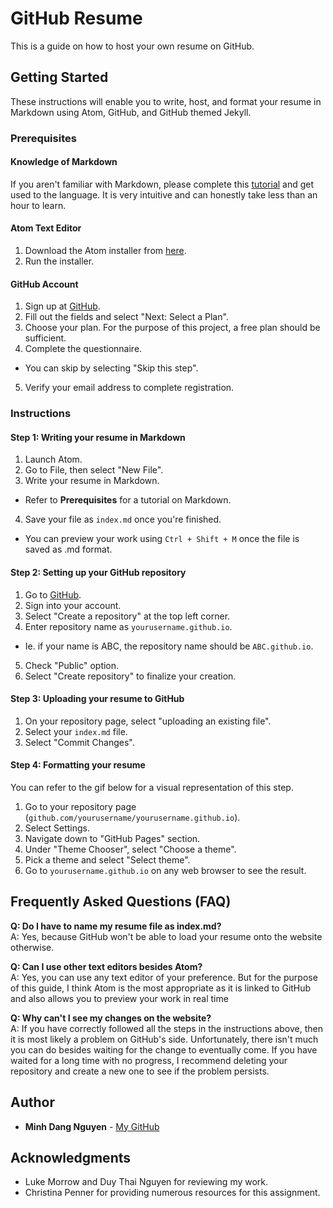 # GitHub Resume

This is a guide on how to host your own resume on GitHub.

## Getting Started

These instructions will enable you to write, host, and format your resume in Markdown using Atom, GitHub, and GitHub themed Jekyll.

### Prerequisites

#### Knowledge of Markdown

If you aren't familiar with Markdown, please complete this [tutorial](https://www.markdowntutorial.com/) and get used to the language. It is very intuitive and can honestly take less than an hour to learn.

#### Atom Text Editor

1. Download the Atom installer from [here](https://atom.io).
2. Run the installer.

#### GitHub Account

1. Sign up at [GitHub](https://github.com/).
2. Fill out the fields and select "Next: Select a Plan".
3. Choose your plan. For the purpose of this project, a free plan should be sufficient.
4. Complete the questionnaire.  
  * You can skip by selecting "Skip this step".
5. Verify your email address to complete registration.  

### Instructions

#### Step 1: Writing your resume in Markdown
1. Launch Atom.
2. Go to File, then select "New File".
3. Write your resume in Markdown.  
  * Refer to **Prerequisites** for a tutorial on Markdown.
4. Save your file as `index.md` once you're finished.  
  * You can preview your work using `Ctrl + Shift + M` once the file is saved as .md format.

#### Step 2: Setting up your GitHub repository
1. Go to [GitHub](https://github.com/).
2. Sign into your account.
3. Select "Create a repository" at the top left corner.
4. Enter repository name as `yourusername.github.io`.  
 * Ie. if your name is ABC, the repository name should be `ABC.github.io`.  
5. Check "Public" option.
6. Select "Create repository" to finalize your creation.

#### Step 3: Uploading your resume to GitHub
1. On your repository page, select "uploading an existing file".
2. Select your `index.md` file.
3. Select "Commit Changes".

#### Step 4: Formatting your resume
You can refer to the gif below for a visual representation of this step.
1. Go to your repository page (`github.com/yourusername/yourusername.github.io`).
2. Select Settings.
3. Navigate down to "GitHub Pages" section.
4. Under "Theme Chooser", select "Choose a theme".
5. Pick a theme and select "Select theme".
6. Go to `yourusername.github.io` on any web browser to see the result.

## Frequently Asked Questions (FAQ)

**Q: Do I have to name my resume file as index.md?**  
A: Yes, because GitHub won't be able to load your resume onto the website otherwise.

**Q: Can I use other text editors besides Atom?**  
A: Yes, you can use any text editor of your preference. But for the purpose of this guide, I think Atom is the most appropriate as it is linked to GitHub and also allows you to preview your work in real time

**Q: Why can't I see my changes on the website?**  
A: If you have correctly followed all the steps in the instructions above, then it is most likely a problem on GitHub's side. Unfortunately, there isn't much you can do besides waiting for the change to eventually come. If you have waited for a long time with no progress, I recommend deleting your repository and create a new one to see if the problem persists.

## Author

* **Minh Dang Nguyen** - [My GitHub](https://github.com/mdangnguyen)

## Acknowledgments
* Luke Morrow and Duy Thai Nguyen for reviewing my work.
* Christina Penner for providing numerous resources for this assignment.
